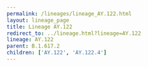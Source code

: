 ```yaml
---
permalink: /lineages/lineage_AY.122.html
layout: lineage_page
title: Lineage AY.122
redirect_to: ../lineage.html?lineage=AY.122
lineage: AY.122
parent: B.1.617.2
children: ['AY.122', 'AY.122.4']
---
```


